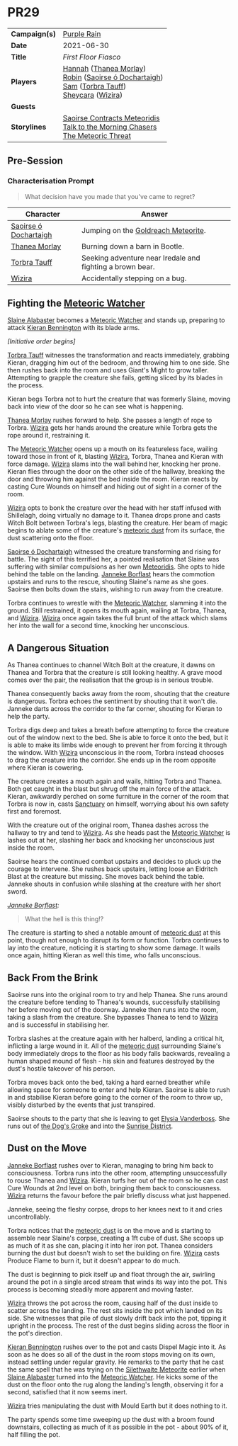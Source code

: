 # PR29

|||
| --- | --- |
| **Campaign(s)** | [Purple Rain](../../campaigns/C1-purple-rain.md) | session.3
| **Date** | 2021-06-30 |
| **Title** | *First Floor Fiasco* |
| **Players** | [Hannah](../../players/hannah.md) ([Thanea Morlay](../../characters/thanea-morlay.md))<br>[Robin](../../players/robin.md) ([Saoirse ó Dochartaigh](../../characters/saoirse-o-dochartaigh.md))<br>[Sam](../../players/sam.md) ([Torbra Tauff](../../characters/torbra-tauff.md))<br>[Sheycara](../../players/sheycara.md) ([Wizira](../../characters/wizira.md)) |
| **Guests** | |
| **Storylines** | [Saoirse Contracts Meteoridis](../../storylines/saoirse-contracts-meteoridis.md)<br>[Talk to the Morning Chasers](../../storylines/talk-to-the-morning-chasers.md)<br>[The Meteoric Threat](../../storylines/the-meteoric-threat.md) |

## Pre-Session

### Characterisation Prompt

> What decision have you made that you've came to regret?

| Character | Answer |
| --- | --- |
| [Saoirse ó Dochartaigh](../../characters/saoirse-o-dochartaigh.md) | Jumping on the [Goldreach Meteorite](../../items/meteoric/meteorites/goldreach-meteorite.md). | characterisation.1
| [Thanea Morlay](../../characters/thanea-morlay.md) | Burning down a barn in Bootle. |
| [Torbra Tauff](../../characters/torbra-tauff.md) | Seeking adventure near Iredale and fighting a brown bear. |
| [Wizira](../../characters/wizira.md) | Accidentally stepping on a bug. |

## Fighting the [Meteoric Watcher](../../creatures/meteoric-watcher.md)

[Slaine Alabaster](../../characters/slaine-alabaster.md) becomes a [Meteoric Watcher](../../creatures/meteoric-watcher.md) and stands up, preparing to attack [Kieran Bennington](../../characters/kieran-bennington.md) with its blade arms.

*[Initiative order begins]*

[Torbra Tauff](../../characters/torbra-tauff.md) witnesses the transformation and reacts immediately, grabbing Kieran, dragging him out of the bedroom, and throwing him to one side. She then rushes back into the room and uses Giant's Might to grow taller. Attempting to grapple the creature she fails, getting sliced by its blades in the process.

Kieran begs Torbra not to hurt the creature that was formerly Slaine, moving back into view of the door so he can see what is happening.

[Thanea Morlay](../../characters/thanea-morlay.md) rushes forward to help. She passes a length of rope to Torbra. [Wizira](../../characters/wizira.md) gets her hands around the creature while Torbra gets the rope around it, restraining it.

The [Meteoric Watcher](../../creatures/meteoric-watcher.md) opens up a mouth on its featureless face, wailing toward those in front of it, blasting [Wizira](../../characters/wizira.md), Torbra, Thanea and Kieran with force damage. [Wizira](../../characters/wizira.md) slams into the wall behind her, knocking her prone. Kieran flies through the door on the other side of the hallway, breaking the door and throwing him against the bed inside the room. Kieran reacts by casting Cure Wounds on himself and hiding out of sight in a corner of the room.

[Wizira](../../characters/wizira.md) opts to bonk the creature over the head with her staff infused with Shillelagh, doing virtually no damage to it. Thanea drops prone and casts Witch Bolt between Torbra's legs, blasting the creature. Her beam of magic begins to ablate some of the creature's [meteoric dust](../../items/meteoric/meteoric-dust.md) from its surface, the dust scattering onto the floor.

[Saoirse ó Dochartaigh](../../characters/saoirse-o-dochartaigh.md) witnessed the creature transforming and rising for battle. The sight of this terrified her, a pointed realisation that Slaine was suffering with similar compulsions as her own [Meteoridis](../../mechanics/roleplay/meteoridis.md). She opts to hide behind the table on the landing. [Janneke Borflast](../../characters/janneke-borflast.md) hears the commotion upstairs and runs to the rescue, shouting Slaine's name as she goes. Saoirse then bolts down the stairs, wishing to run away from the creature.

Torbra continues to wrestle with the [Meteoric Watcher](../../creatures/meteoric-watcher.md), slamming it into the ground. Still restrained, it opens its mouth again, wailing at Torbra, Thanea, and [Wizira](../../characters/wizira.md). [Wizira](../../characters/wizira.md) once again takes the full brunt of the attack which slams her into the wall for a second time, knocking her unconscious.

## A Dangerous Situation

As Thanea continues to channel Witch Bolt at the creature, it dawns on Thanea and Torbra that the creature is still looking healthy. A grave mood comes over the pair, the realisation that the group is in serious trouble.

Thanea consequently backs away from the room, shouting that the creature is dangerous. Torbra echoes the sentiment by shouting that it won't die. Janneke darts across the corridor to the far corner, shouting for Kieran to help the party.

Torbra digs deep and takes a breath before attempting to force the creature out of the window next to the bed. She is able to force it onto the bed, but it is able to make its limbs wide enough to prevent her from forcing it through the window. With [Wizira](../../characters/wizira.md) unconscious in the room, Torbra instead chooses to drag the creature into the corridor. She ends up in the room opposite where Kieran is cowering.

The creature creates a mouth again and wails, hitting Torbra and Thanea. Both get caught in the blast but shrug off the main force of the attack. Kieran, awkwardly perched on some furniture in the corner of the room that Torbra is now in, casts [Sanctuary](../../organisations/astorrel/sanctuary.md) on himself, worrying about his own safety first and foremost.

With the creature out of the original room, Thanea dashes across the hallway to try and tend to [Wizira](../../characters/wizira.md). As she heads past the [Meteoric Watcher](../../creatures/meteoric-watcher.md) is lashes out at her, slashing her back and knocking her unconscious just inside the room.

Saoirse hears the continued combat upstairs and decides to pluck up the courage to intervene. She rushes back upstairs, letting loose an Eldritch Blast at the creature but missing. She moves back behind the table. Janneke shouts in confusion while slashing at the creature with her short sword.

*[Janneke Borflast](../../characters/janneke-borflast.md):*

> What the hell is this thing!?

The creature is starting to shed a notable amount of [meteoric dust](../../items/meteoric/meteoric-dust.md) at this point, though not enough to disrupt its form or function. Torbra continues to lay into the creature, noticing it is starting to show some damage. It wails once again, hitting Kieran as well this time, who falls unconscious.

## Back From the Brink

Saoirse runs into the original room to try and help Thanea. She runs around the creature before tending to Thanea's wounds, successfully stabilising her before moving out of the doorway. Janneke then runs into the room, taking a slash from the creature. She bypasses Thanea to tend to [Wizira](../../characters/wizira.md) and is successful in stabilising her.

Torbra slashes at the creature again with her halberd, landing a critical hit, inflicting a large wound in it. All of the [meteoric dust](../../items/meteoric/meteoric-dust.md) surrounding Slaine's body immediately drops to the floor as his body falls backwards, revealing a human shaped mound of flesh - his skin and features destroyed by the dust's hostile takeover of his person.

Torbra moves back onto the bed, taking a hard earned breather while allowing space for someone to enter and help Kieran. Saoirse is able to rush in and stabilise Kieran before going to the corner of the room to throw up, visibly disturbed by the events that just transpired.

Saoirse shouts to the party that she is leaving to get [Elysia Vanderboss](../../characters/elysia-vanderboss.md). She runs out of [the Dog's Groke](../../places/buildings/inns-taverns/the-dogs-groke.md) and into the [Sunrise District](../../places/districts/sunrise-district.md).

## Dust on the Move

[Janneke Borflast](../../characters/janneke-borflast.md) rushes over to Kieran, managing to bring him back to consciousness. Torbra runs into the other room, attempting unsuccessfully to rouse Thanea and [Wizira](../../characters/wizira.md). Kieran turfs her out of the room so he can cast Cure Wounds at 2nd level on both, bringing them back to consciousness. [Wizira](../../characters/wizira.md) returns the favour before the pair briefly discuss what just happened.

Janneke, seeing the fleshy corpse, drops to her knees next to it and cries uncontrollably.

Torbra notices that the [meteoric dust](../../items/meteoric/meteoric-dust.md) is on the move and is starting to assemble near Slaine's corpse, creating a 1ft cube of dust. She scoops up as much of it as she can, placing it into her iron pot. Thanea considers burning the dust but doesn't wish to set the building on fire. [Wizira](../../characters/wizira.md) casts Produce Flame to burn it, but it doesn't appear to do much.

The dust is beginning to pick itself up and float through the air, swirling around the pot in a single arced stream that winds its way into the pot. This process is becoming steadily more apparent and moving faster.

[Wizira](../../characters/wizira.md) throws the pot across the room, causing half of the dust inside to scatter across the landing. The rest sits inside the pot which landed on its side. She witnesses that pile of dust slowly drift back into the pot, tipping it upright in the process. The rest of the dust begins sliding across the floor in the pot's direction.

[Kieran Bennington](../../characters/kieran-bennington.md) rushes over to the pot and casts Dispel Magic into it. As soon as he does so all of the dust in the room stops moving on its own, instead settling under regular gravity. He remarks to the party that he cast the same spell that he was trying on the [Silethwaite Meteorite](../../items/meteoric/meteorites/silethwaite-meteorite.md) earlier when [Slaine Alabaster](../../characters/slaine-alabaster.md) turned into the [Meteoric Watcher](../../creatures/meteoric-watcher.md). He kicks some of the dust on the floor onto the rug along the landing's length, observing it for a second, satisfied that it now seems inert.

[Wizira](../../characters/wizira.md) tries manipulating the dust with Mould Earth but it does nothing to it.

The party spends some time sweeping up the dust with a broom found downstairs, collecting as much of it as possible in the pot - about 90% of it, half filling the pot.
